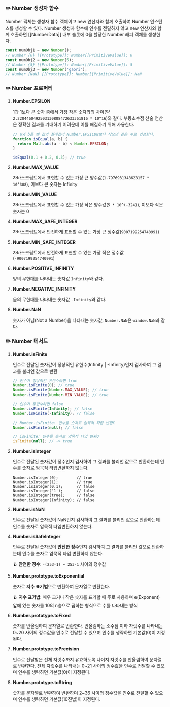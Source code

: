 ### ✏️ Number 생성자 함수

Number 객체는 생성자 함수 객체이고 new 연산자와 함께 호출하여 Number 인스턴스를 생성할 수 있다. Number 생성자 함수에 인수를 전달하지 않고 new 연산자와 함께 호출하면 [[NumberData]] 내부 슬롯에 0을 할당한 Number 래퍼 객체를 생성한다.

```jsx
const numObj1 = new Number();
// Number {0} [[Prototype]]: Number[[PrimitiveValue]]: 0
const numObj2 = new Number(5);
// Number {5} [[Prototype]]: Number[[PrimitiveValue]]: 5
const numObj3 = new Number('gaori');
// Number {NaN} [[Prototype]]: Number[[PrimitiveValue]]: NaN
```

### ✏️ Number 프로퍼티

1. **Number.EPSILON**

   1과 1보다 큰 숫자 중에서 가장 작은 숫자와의 차이(약`2.2204460492503130808472633361816 * 10^16`)와 같다. 부동소수점 산술 연산은 정확한 결과를 기대하기 어려운데 이를 해결하기 위해 사용한다.

   ```jsx
   // a와 b를 뺀 값의 절대값이 Number.EPSILON보다 작으면 같은 수로 인정한다.
   function isEqual(a, b) {
     return Math.abs(a - b) < Number.EPSILON;
   }

   isEqual(0.1 + 0.2, 0.3); // true
   ```

2. **Number.MAX_VALUE**

   자바스크립트에서 표현할 수 있는 가장 큰 양수값(`1.7976931348623157 * 10^308`), 이보다 큰 숫자는 Infinity

3. **Number.MIN_VALUE**

   자바스크립트에서 표현할 수 있는 가장 작은 양수값(`5 * 10^(-324)`), 이보다 작은 숫자는 0

4. **Number.MAX_SAFE_INTEGER**

   자바스크립트에서 안전하게 표현할 수 있는 가장 큰 정수값(`9007199254740991`)

5. **Number.MIN_SAFE_INTEGER**

   자바스크립트에서 안전하게 표현할 수 있는 가장 작은 정수값(`-9007199254740991`)

6. **Number.POSITIVE_INFINITY**

   양의 무한대를 나타내는 숫자값 `Infinity`와 같다.

7. **Number.NEGATIVE_INFINITY**

   음의 무한대를 나타내는 숫자값 `-Infinity`와 같다.

8. **Number.NaN**

   숫자가 아님(Not a Number)을 나타내는 숫자값, `Number.NaN`은 `window.NaN`과 같다.

### ✏️ Number 메서드

1. **Number.isFinite**

   인수로 전달된 숫자값이 정상적인 유한수(Infinity | -Infinity)인지 검사하여 그 결과를 불리언 값으로 반환

   ```jsx
   // 인수가 정상적인 유한수라면 true
   Number.isFinite(0); // true
   Number.isFinite(Number.MAX_VALUE); // true
   Number.isFinite(Number.MIN_VALUE); // true

   // 인수가 무한수라면 false
   Number.isFinite(Infinity); // false
   Number.isFinite(-Infinity); // false

   // Number.isFinite: 인수를 숫자로 암묵적 타입 변환X
   Number.isFinite(null); // false

   // isFinite: 인수를 숫자로 암묵적 타입 변환O
   isFinite(null); // -> true
   ```

2. **Number.isInteger**

   인수로 전달된 숫자값이 정수인지 검사하여 그 결과를 불리언 값으로 반환하는데 인수를 숫자로 암묵적 타입변환하지 않는다.

   ```
   Number.isInteger(0);        // true
   Number.isInteger(1);        // true
   Number.isInteger(0.1);      // false
   Number.isInteger('1');      // false
   Number.isInteger(true);     // false
   Number.isInteger(Infinity); // false
   ```

3. **Number.isNaN**

   인수로 전달된 숫자값이 NaN인지 검사하여 그 결과를 불리언 값으로 반환하는데 인수를 숫자로 암묵적 타입변환하지 않는다.

4. **Number.isSafeInteger**

   인수로 전달된 숫자값이 **안전한 정수**인지 검사하여 그 결과를 불리언 값으로 반환하는데 인수를 숫자로 암묵적 타입 변환하지 않는다.

   🪝 **안전한 정수**: `-(253-1) ~ 253-1` 사이의 정수값

5. **Number.prototype.toExponential**

   숫자로 **지수 표기법**으로 변환하여 문자열로 반환한다.

   🪝 **지수 표기법**: 매우 크거나 작은 숫자를 표기할 때 주로 사용하며 e(Exponent) 앞에 있는 숫자를 10의 n승으로 곱하는 형식으로 수를 나타내는 방식

6. **Number.prototype.toFixed**

   숫자를 반올림하여 문자열로 반환한다. 반올림하는 소수점 이하 자릿수를 나타내는 0~20 사이의 정수값을 인수로 전달할 수 있으며 인수를 생략하면 기본값(0)이 지정된다.

7. **Number.prototype.toPrecision**

   인수로 전달받은 전체 자릿수까지 유효하도록 나머지 자릿수를 반올림하여 문자열로 반환한다. 전체 자릿수를 나타내는 0~21 사이의 정수값을 인수로 전달할 수 있으며 인수를 생략하면 기본값(0)이 지정된다.

8. **Number.prototype.toString**

   숫자를 문자열로 변환하여 반환하며 2~36 사이의 정수값을 인수로 전달할 수 있으며 인수를 생략하면 기본값(10진법)이 지정된다.
